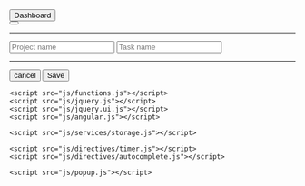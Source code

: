 <html ng-app="tracky">
<head>
    <link href='http://fonts.googleapis.com/css?family=Open+Sans:400,700' rel='stylesheet' type='text/css'>
    <link rel="stylesheet" href="css/popup.css">
</head>
<body ng-controller="AppCtrl" ng-class="{isrecording: start, animated: loaded}">
    <button class="dashboard" ng-click="dashboard()">Dashboard</button>
    <div class="viewport" ng-if="loaded">
        <div class="container">
            <button ng-click="record()" class="rec"><span class="rec_hover"></span></button>
            <timer start="start"></timer>
            <form ng-keypress="save($event)">
                <hr/>
                <input type="text" ng-model="project.name" placeholder="Project name" autocomplete autocompleteconfig="projectsAutoComplete">
                <input type="text" ng-model="project.task" placeholder="Task name" autocomplete autocompleteconfig="tasksAutoComplete">
                <hr/>
                <div class="action">
                    <button class="action-cancel" ng-click="reset()">cancel</button>
                    <button type="button" class="action-save btn" ng-click="save()">Save</button>
                </div>
            </form>
        </div>
    </div>

    <script src="js/functions.js"></script>
    <script src="js/jquery.js"></script>
    <script src="js/jquery.ui.js"></script>
    <script src="js/angular.js"></script>

    <script src="js/services/storage.js"></script>

    <script src="js/directives/timer.js"></script>
    <script src="js/directives/autocomplete.js"></script>

    <script src="js/popup.js"></script>
</body>
</html>
